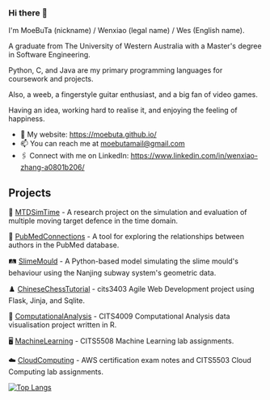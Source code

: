 ### Hi there 👋

I'm MoeBuTa (nickname) / Wenxiao (legal name) / Wes (English name).
 
A graduate from The University of Western Australia with a Master's degree in Software Engineering.

Python, C, and Java are my primary programming languages for coursework and projects.

Also, a weeb, a fingerstyle guitar enthusiast, and a big fan of video games.

Having an idea, working hard to realise it, and enjoying the feeling of happiness.

- 🔗 My website: https://moebuta.github.io/
- 📫 You can reach me at moebutamail@gmail.com
- 🖇️ Connect with me on LinkedIn: https://www.linkedin.com/in/wenxiao-zhang-a0801b206/

## Projects

🔐 [MTDSimTime](https://github.com/MoeBuTa/MTDSimTime) - A research project on the simulation and evaluation of multiple moving target defence in the time domain.

🏥 [PubMedConnections](https://github.com/PubMedConnections/PubMedConnections) - A tool for exploring the relationships between authors in the PubMed database. 

🛤️ [SlimeMould](https://github.com/MoeBuTa/SlimeMould) - A Python-based model simulating the slime mould's behaviour using the Nanjing subway system's geometric data.

♟️ [ChineseChessTutorial](https://github.com/MoeBuTa/ChineseChessTutorial) - cits3403 Agile Web Development project using Flask, Jinja, and Sqlite.

🔢 [ComputationalAnalysis](https://github.com/MoeBuTa/ComputationalAnalysis) - CITS4009 Computational Analysis data visualisation project written in R.

🖥️ [MachineLearning](https://github.com/MoeBuTa/MachineLearning) - CITS5508 Machine Learning lab assignments.

☁️ [CloudComputing](https://github.com/MoeBuTa/CloudComputing) - AWS certification exam notes and CITS5503 Cloud Computing lab assignments.

[![Top Langs](https://github-readme-stats.vercel.app/api/top-langs/?username=MoeBuTa&layout=donut&theme=tokyonight)](https://github.com/MoeBuTa/github-readme-stats)
<!-- [![MoeBuTa's GitHub stats](https://github-readme-stats.vercel.app/api?username=MoeBuTa&theme=tokyonight)](https://github.com/MoeBuTa/github-readme-stats&show_icons=true) -->

